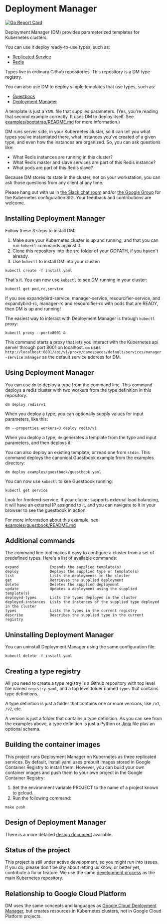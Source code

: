 # Deployment Manager

[![Go Report Card](http://goreportcard.com/badge/kubernetes/deployment-manager)](http://goreportcard.com/report/kubernetes/deployment-manager)

Deployment Manager (DM) provides parameterized templates for Kubernetes clusters.

You can use it deploy ready-to-use types, such as:
* [Replicated Service](types/replicatedservice/v1)
* [Redis](types/redis/v1)

Types live in ordinary Github repositories. This repository is a DM type registry.

You can also use DM to deploy simple templates that use types, such as:

* [Guestbook](examples/guestbook/guestbook.yaml)
* [Deployment Manager](examples/bootstrap/bootstrap.yaml)

A template is just a `YAML` file that supplies parameters. (Yes, you're reading
that second example correctly. It uses DM to deploy itself.
See [examples/bootstrap/README.md](examples/bootstrap/README.md) for more information.)

DM runs server side, in your Kubernetes cluster, so it can tell you what types
you've instantiated there, what instances you've created of a given type, and even
how the instances are organized. So, you can ask questions like:

* What Redis instances are running in this cluster?
* What Redis master and slave services are part of this Redis instance?
* What pods are part of this Redis slave?

Because DM stores its state in the cluster, not on your workstation, you can ask
those questions from any client at any time.

Please hang out with us in
[the Slack chat room](https://kubernetes.slack.com/messages/sig-configuration/)
and/or
[the Google Group](https://groups.google.com/forum/#!forum/kubernetes-sig-config)
for the Kubernetes configuration SIG. Your feedback and contributions are welcome.

## Installing Deployment Manager

Follow these 3 steps to install DM:

1. Make sure your Kubernetes cluster is up and running, and that you can run
`kubectl` commands against it.
1. Clone this repository into the src folder of your GOPATH, if you haven't already.
1. Use `kubectl` to install DM into your cluster:

```
kubectl create -f install.yaml
```

That's it. You can now use `kubectl` to see DM running in your cluster:

```
kubectl get pod,rc,service
```

If you see expandybird-service, manager-service, resourcifier-service, and
expandybird-rc, manager-rc and resourcifier-rc with pods that are READY, then DM
is up and running!

The easiest way to interact with Deployment Manager is through `kubectl` proxy:

```
kubectl proxy --port=8001 &
```

This command starts a proxy that lets you interact with the Kubernetes api
server through port 8001 on localhost. `dm` uses
`http://localhost:8001/api/v1/proxy/namespaces/default/services/manager-service:manager`
as the default service address for DM.

## Using Deployment Manager

You can use `dm` to deploy a type from the command line. This command deploys a
redis cluster with two workers from the type definition in this repository:

```
dm deploy redis/v1
```

When you deploy a type, you can optionally supply values for input parameters,
like this:

```
dm --properties workers=3 deploy redis/v1
```

When you deploy a type, `dm` generates a template from the type and input 
parameters, and then deploys it. 

You can also deploy an existing template, or read one from `stdin`. This command
deploys the canonical Guestbook example from the examples directory:

```
dm deploy examples/guestbook/guestbook.yaml
```

You can now use `kubectl` to see Guestbook running:

```
kubectl get service
```

Look for frontend-service. If your cluster supports external load balancing, it
will have an external IP assigned to it, and you can navigate to it in your browser
to see the guestbook in action. 

For more information about this example, see [examples/guestbook/README.md](examples/guestbook/README.md)

## Additional commands

The command line tool makes it easy to configure a cluster from a set of predefined
types. Here's a list of available commands:

```
expand              Expands the supplied template(s)
deploy              Deploys the supplied type or template(s)
list                Lists the deployments in the cluster
get                 Retrieves the supplied deployment
delete              Deletes the supplied deployment
update              Updates a deployment using the supplied template(s)
deployed-types      Lists the types deployed in the cluster
deployed-instances  Lists the instances of the supplied type deployed in the cluster
types               Lists the types in the current registry
describe            Describes the supplied type in the current registry

```

## Uninstalling Deployment Manager

You can uninstall Deployment Manager using the same configuration file:

```
kubectl delete -f install.yaml
```

## Creating a type registry

All you need to create a type registry is a Github repository with top level file
named `registry.yaml`, and a top level folder named `types` that contains type definitions. 

A type definition is just a folder that contains one or more versions, like `/v1`, 
`/v2`, etc.

A version is just a folder that contains a type definition. As you can see from the
examples above, a type definition is just a Python or [Jinja](http://jinja.pocoo.org/)
file plus an optional schema.

## Building the container images

This project runs Deployment Manager on Kubernetes as three replicated services.
By default, install.yaml uses prebuilt images stored in Google Container Registry
to install them. However, you can build your own container images and push them
to your own project in the Google Container Registry: 

1. Set the environment variable PROJECT to the name of a project known to gcloud.
1. Run the following command:

```
make push
```

## Design of Deployment Manager

There is a more detailed [design document](docs/design/design.md) available.

## Status of the project

This project is still under active development, so you might run into issues. If
you do, please don't be shy about letting us know, or better yet, contribute a
fix or feature. We use the same [development process](CONTRIBUTING.md) as the main 
Kubernetes repository.

## Relationship to Google Cloud Platform
DM uses the same concepts and languages as
[Google Cloud Deployment Manager](https://cloud.google.com/deployment-manager/overview),
but creates resources in Kubernetes clusters, not in Google Cloud Platform projects.



